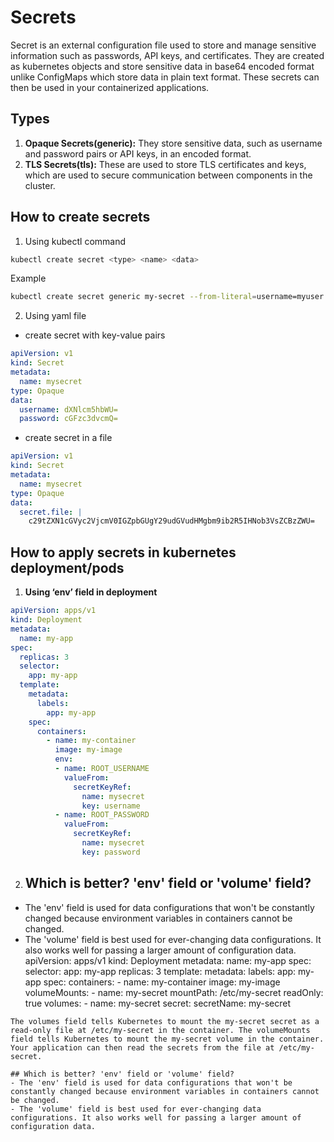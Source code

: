 
# Secrets
Secret is an external configuration file used to store and manage sensitive information such as passwords, API keys, and certificates. They are created as kubernetes objects and store sensitive data in base64 encoded format unlike ConfigMaps which store data in plain text format. These secrets can then be used in your containerized applications.






## Types
1. **Opaque Secrets(generic):** They store sensitive data, such as username and password pairs or API keys, in an encoded format.
2. **TLS Secrets(tls):** These are used to store TLS certificates and keys, which are used to secure communication between components in the cluster.
## How to create secrets
1. Using kubectl command
```bash
kubectl create secret <type> <name> <data>
```
Example
```bash
kubectl create secret generic my-secret --from-literal=username=myuser --from-literal=password=mypass
```
2. Using yaml file
- create secret with key-value pairs
```yaml
apiVersion: v1
kind: Secret
metadata:
  name: mysecret
type: Opaque
data:
  username: dXNlcm5hbWU=
  password: cGFzc3dvcmQ=
```
- create secret in a file
```yaml
apiVersion: v1
kind: Secret
metadata:
  name: mysecret
type: Opaque
data:
  secret.file: |
    c29tZXN1cGVyc2VjcmV0IGZpbGUgY29udGVudHMgbm9ib2R5IHNob3VsZCBzZWU=
```

## How to apply secrets in kubernetes deployment/pods
1. **Using ‘env’ field in deployment**
```yaml
apiVersion: apps/v1
kind: Deployment
metadata:
  name: my-app
spec:
  replicas: 3
  selector:
    app: my-app
  template:
    metadata:
      labels:
        app: my-app
    spec:
      containers:
        - name: my-container
          image: my-image
          env:
          - name: ROOT_USERNAME
            valueFrom:
              secretKeyRef:
                name: mysecret
                key: username
          - name: ROOT_PASSWORD
            valueFrom:
              secretKeyRef:
                name: mysecret
                key: password
```
2. ## Which is better? 'env' field or 'volume' field?
- The 'env' field is used for data configurations that won't be constantly changed because environment variables in containers cannot be changed.
- The 'volume' field is best used for ever-changing data configurations. It also works well for passing a larger amount of configuration data.
apiVersion: apps/v1
kind: Deployment
metadata:
  name: my-app
spec:
  selector:
    app: my-app
  replicas: 3
  template:
    metadata:
      labels:
        app: my-app
    spec:
      containers:
        - name: my-container
          image: my-image
          volumeMounts:
            - name: my-secret
              mountPath: /etc/my-secret
              readOnly: true
      volumes:
        - name: my-secret
          secret:
            secretName: my-secret
```
The volumes field tells Kubernetes to mount the my-secret secret as a read-only file at /etc/my-secret in the container. The volumeMounts field tells Kubernetes to mount the my-secret volume in the container. Your application can then read the secrets from the file at /etc/my-secret.

## Which is better? 'env' field or 'volume' field?
- The 'env' field is used for data configurations that won't be constantly changed because environment variables in containers cannot be changed.
- The 'volume' field is best used for ever-changing data configurations. It also works well for passing a larger amount of configuration data.